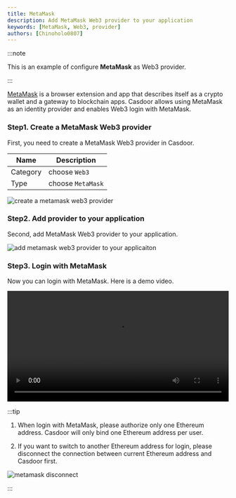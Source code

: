 ```yaml
---
title: MetaMask
description: Add MetaMask Web3 provider to your application
keywords: [MetaMask, Web3, provider]
authors: [Chinoholo0807]
---
```


:::note

This is an example of configure **MetaMask** as Web3 provider.

:::

[MetaMask](https://metamask.io/) is a browser extension and app that describes itself as a crypto wallet and a gateway to blockchain apps.
Casdoor allows using MetaMask as an identity provider and enables Web3 login with MetaMask.

### Step1. Create a MetaMask Web3 provider

First, you need to create a MetaMask Web3 provider in Casdoor.

|    Name       |   Description          |
|      ----     |   ----                 |  
|Category       |   choose `Web3`        |
|Type           |   choose `MetaMask`    |

![create a metamask web3 provider](/img/providers/web3/metamask_provider_conf.png)

### Step2. Add provider to your application

Second, add MetaMask Web3 provider to your application.

![add metamask web3 provider to your applicaiton](/img/providers/web3/metamask_app_add.png)

### Step3. Login with MetaMask

Now you can login with MetaMask. Here is a demo video.

<video src="/video/provider/web3/login_with_metamask.mp4" controls="controls" width="100%"></video>

:::tip

1. When login with MetaMask, please authorize only one Ethereum address. Casdoor will only bind one Ethereum address per user.

2. If you want to switch to another Ethereum address for login, please disconnect the connection between current Ethereum address and Casdoor first.

![metamask disconnect](/img/providers/web3/metamask_disconnect.png)

:::
